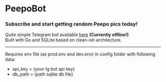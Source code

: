 # PeepoBot
### Subscribe and start getting random Peepo pics today!

Quite simple Telegram bot available [here](https://t.me/peepopicsbot) <b>(Currently offline!)</b><br>
Built with Go and SQLite based on clean-ish architecture.

---

Requires env file (as prod.env and dev.env) in config folder with following data:
* api_key = {your tg bot api key}
* db_path = {path sqlite db file}
